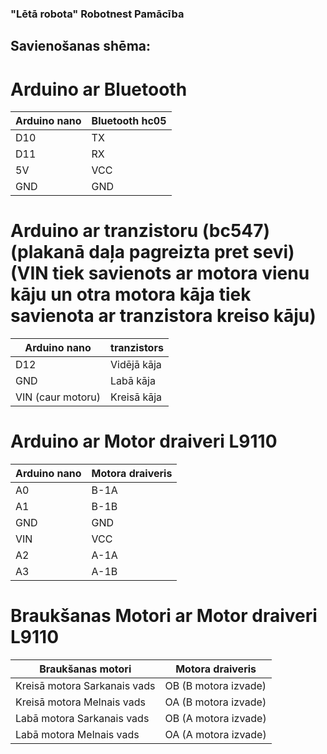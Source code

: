 ### "Lētā robota" Robotnest Pamācība
## Savienošanas shēma:
# Arduino ar Bluetooth
|Arduino nano|Bluetooth hc05|
|---|---|
|D10|TX|
|D11|RX|
|5V|VCC|
|GND|GND|

# Arduino ar tranzistoru (bc547) (plakanā daļa pagreizta pret sevi) (VIN tiek savienots ar motora vienu kāju un otra motora kāja tiek savienota ar tranzistora kreiso kāju)
|Arduino nano|tranzistors|
|---|---|
|D12|Vidējā kāja|
|GND|Labā kāja|
|VIN (caur motoru)|Kreisā kāja|

# Arduino ar Motor draiveri L9110
|Arduino nano|Motora draiveris|
|---|---|
|A0|B-1A|
|A1|B-1B|
|GND|GND|
|VIN|VCC|
|A2|A-1A|
|A3|A-1B|

# Braukšanas Motori ar Motor draiveri L9110
|Braukšanas motori|Motora draiveris|
|---|---|
|Kreisā motora Sarkanais vads|OB (B motora izvade)|
|Kreisā motora Melnais vads|OA (B motora izvade)|
|Labā motora Sarkanais vads|OB (A motora izvade)|
|Labā motora Melnais vads|OA (A motora izvade)|
